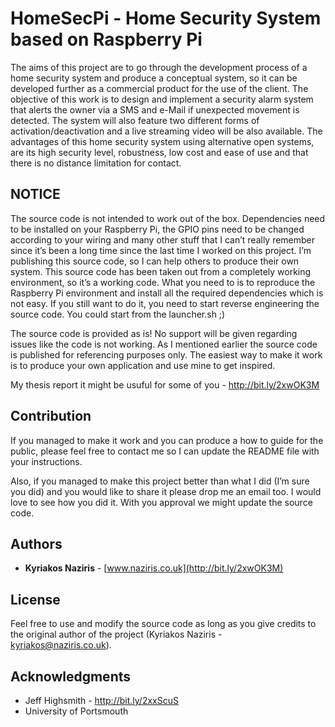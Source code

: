 # HomeSecPi - Home Security System based on Raspberry Pi

The aims of this project are to go through the development process of a home security system and produce a conceptual system, so it can be developed further as a commercial product for the use of the client. The objective of this work is to design and implement a security alarm system that alerts the owner via a SMS and e-Mail if unexpected movement is detected. The system will also feature two different forms of activation/deactivation and a live streaming video will be also available. The advantages of this home security system using alternative open systems, are its high security level, robustness, low cost and ease of use and that there is no distance limitation for contact.

## NOTICE

The source code is not intended to work out of the box. Dependencies need to be installed on your Raspberry Pi, the GPIO pins need to be changed according to your wiring and many other stuff that I can’t really remember since it’s been a long time since the last time I worked on this project. I’m publishing this source code, so I can help others to produce their own system.
This source code has been taken out from a completely working environment, so it’s a working code. What you need to is to reproduce the Raspberry Pi environment and install all the required dependencies which is not easy. If you still want to do it, you need to start reverse engineering the source code. You could start from the launcher.sh ;)

The source code is provided as is! No support will be given regarding issues like the code is not working. As I mentioned earlier the source code is published for referencing purposes only. The easiest way to make it work is to produce your own application and use mine to get inspired.

My thesis report it might be usuful for some of you - http://bit.ly/2xwOK3M

## Contribution

If you managed to make it work and you can produce a how to guide for the public, please feel free to contact me so I can update the README file with your instructions.

Also, if you managed to make this project better than what I did (I’m sure you did) and you would like to share it please drop me an email too. I would love to see how you did it. With you approval we might update the source code.

## Authors

* **Kyriakos Naziris** - [www.naziris.co.uk](http://bit.ly/2xwOK3M)

## License

Feel free to use and modify the source code as long as you give credits to the original author of the 
project (Kyriakos Naziris - kyriakos@naziris.co.uk).

## Acknowledgments
* Jeff Highsmith - http://bit.ly/2xxScuS
* University of Portsmouth
